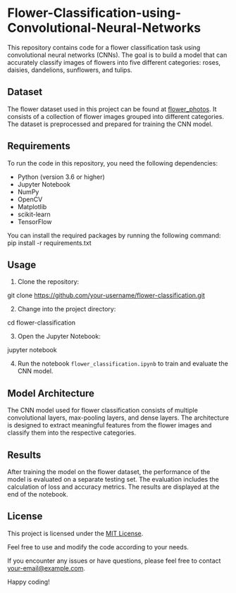 # Flower-Classification-using-Convolutional-Neural-Networks

This repository contains code for a flower classification task using convolutional neural networks (CNNs). The goal is to build a model that can accurately classify images of flowers into five different categories: roses, daisies, dandelions, sunflowers, and tulips.

## Dataset

The flower dataset used in this project can be found at [flower_photos](https://storage.googleapis.com/download.tensorflow.org/example_images/flower_photos.tgz). It consists of a collection of flower images grouped into different categories. The dataset is preprocessed and prepared for training the CNN model.

## Requirements

To run the code in this repository, you need the following dependencies:

- Python (version 3.6 or higher)
- Jupyter Notebook
- NumPy
- OpenCV
- Matplotlib
- scikit-learn
- TensorFlow

You can install the required packages by running the following command:
pip install -r requirements.txt

## Usage

1. Clone the repository:

git clone https://github.com/your-username/flower-classification.git

2. Change into the project directory:

cd flower-classification

3. Open the Jupyter Notebook:

jupyter notebook

4. Run the notebook `flower_classification.ipynb` to train and evaluate the CNN model.

## Model Architecture

The CNN model used for flower classification consists of multiple convolutional layers, max-pooling layers, and dense layers. The architecture is designed to extract meaningful features from the flower images and classify them into the respective categories.

## Results

After training the model on the flower dataset, the performance of the model is evaluated on a separate testing set. The evaluation includes the calculation of loss and accuracy metrics. The results are displayed at the end of the notebook.

## License

This project is licensed under the [MIT License](LICENSE).

Feel free to use and modify the code according to your needs.

If you encounter any issues or have questions, please feel free to contact [your-email@example.com](mailto:your-email@example.com).

Happy coding!
